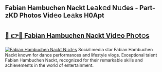 ## Fabian Hambuchen Nackt Le𝚊k𝚎d N𝚞𝚍es - Part-zKD Photos Vid𝚎o Le𝚊ks H0Apt

# <h2><a href="http://fb1tij.evod.top/?m=Fabian+Hambuchen+Nackt">🔗 👉🔴 Fabian Hambuchen Nackt Vid𝚎o Ph𝚘t𝚘s</a></h2>

[![Fabian Hambuchen Nackt N𝚞d𝚎s](https://i.imgur.com/8V9OHl7.gif)](http://fb1tij.evod.top/?m=Fabian+Hambuchen+Nackt)
Social media star Fabian Hambuchen Nackt known for dance performances and lifestyle vlogs. Exceptional talent Fabian Hambuchen Nackt, recognized for their remarkable skills and achievements in the world of entertainment. 
